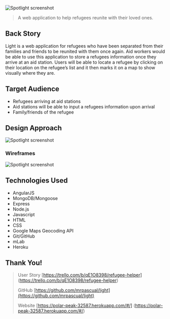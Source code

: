 ![Spotlight screenshot](https://i.imgur.com/5CfGngZ.png)


> A web application to help refugees reunite with their loved ones.



## Back Story
Light is a web application for refugees who have been separated from their families and friends to be reunited with them once again. Aid workers would be able to use this application to store a refugees information once they arrive at an aid station. Users will be able to locate a refugee by clicking on their location on the refugee’s list and it then marks it on a map to show visually where they are.

## Target Audience
- Refugees arriving at aid stations
- Aid stations will be able to input a refugees information upon arrival
- Family/friends of the refugee


## Design Approach

![Spotlight screenshot](https://i.imgur.com/YGEnVOD.jpg)


### Wireframes

![Spotlight screenshot](https://i.imgur.com/GkkJsD3.png)


## Technologies Used
- AngularJS
- MongoDB/Mongoose
- Express
- Node.js
- Javascript
- HTML
- CSS
- Google Maps Geocoding API
- Git/GitHub
- mLab
- Heroku


## Thank You!

> User Story [https://trello.com/b/qE1O8398/refugee-helper] (https://trello.com/b/qE1O8398/refugee-helper)
> 
> GitHub [https://github.com/mrpascual/light](https://github.com/mrpascual/light)
>
> Website [https://polar-peak-32587.herokuapp.com/#/] (https://polar-peak-32587.herokuapp.com/#/)
